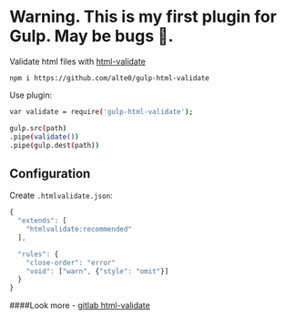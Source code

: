 # Warning. This is my first plugin for Gulp. May be bugs 🐜.
Validate html files with [html-validate](https://html-validate.org/)

`
npm i https://github.com/alte0/gulp-html-validate
`

Use plugin:

```sh
var validate = require('gulp-html-validate');

gulp.src(path)
.pipe(validate())
.pipe(gulp.dest(path))
```
## Configuration

Create `.htmlvalidate.json`:

```js
{
  "extends": [
    "htmlvalidate:recommended"
  ],

  "rules": {
    "close-order": "error"
    "void": ["warn", {"style": "omit"}]
  }
}
```
####Look more - [gitlab html-validate](https://gitlab.com/html-validate/html-validate/)